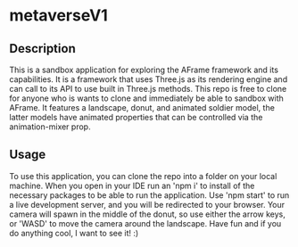 # metaverseV1

## Description
This is a sandbox application for exploring the AFrame framework and its capabilities. It is a framework that uses Three.js as its rendering engine and can call to its API to use built in Three.js methods. This repo is free to clone for anyone who is wants to clone and immediately be able to sandbox with AFrame. It features a landscape, donut, and animated soldier model, the latter models have animated properties that can be controlled via the animation-mixer prop.


## Usage
To use this application, you can clone the repo into a folder on your local machine. When you open in your IDE run an 'npm i' to install of the necessary packages to be able to run the application. Use 'npm start' to run a live development server, and you will be redirected to your browser. Your camera will spawn in the middle of the donut, so use either the arrow keys, or 'WASD' to move the camera around the landscape. Have fun and if you do anything cool, I want to see it! :)
